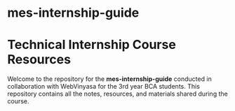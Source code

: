 # mes-internship-guide
# Technical Internship Course Resources

Welcome to the repository for the **mes-internship-guide** conducted in collaboration with WebVinyasa for the 3rd year BCA students. This repository contains all the notes, resources, and materials shared during the course.
